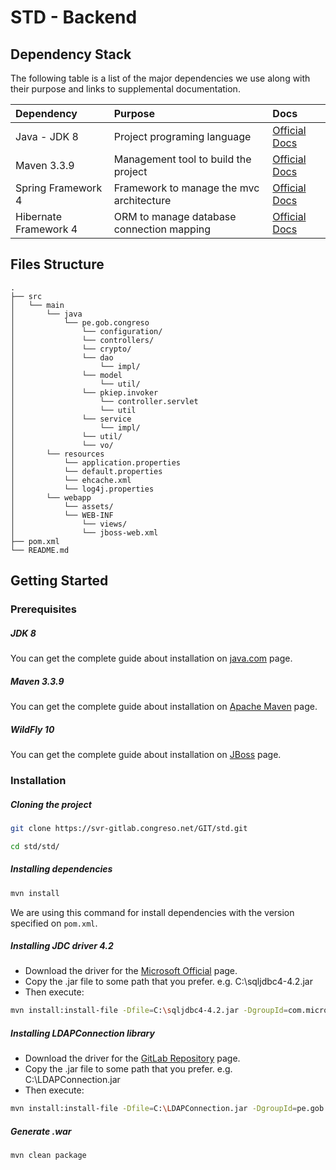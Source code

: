 STD - Backend
=========

## Dependency Stack

The following table is a list of the major dependencies we use along with their purpose and links to supplemental documentation.

| **Dependency**         | **Purpose**                                                                 | **Docs**          |
| :--------------------- | :-------------------------------------------------------------------------- | :---------------- |
| Java - JDK 8           | Project programing language | [Official Docs](https://docs.oracle.com/javase/8/docs/) |
| Maven 3.3.9            | Management tool to build the project | [Official Docs](https://maven.apache.org/docs/3.3.9/release-notes.html)|
| Spring Framework 4     | Framework to manage the mvc architecture | [Official Docs](https://docs.spring.io/spring/docs/4.0.x/spring-framework-reference/html/)|
| Hibernate Framework 4  | ORM to manage database connection mapping | [Official Docs](https://hibernate.org/orm/documentation/4.3/)|

## Files Structure
    .                   
    ├── src  
    │   └── main
    │       └── java
    │           └── pe.gob.congreso
    │               └── configuration/
    │               └── controllers/
    │               └── crypto/
    │               └── dao
    │                   └── impl/
    │               └── model
    │                   └── util/
    │               └── pkiep.invoker
    │                   └── controller.servlet
    │                   └── util
    │               └── service
    │                   └── impl/
    │               └── util/
    │               └── vo/
    │       └── resources
    │           └── application.properties
    │           └── default.properties
    │           └── ehcache.xml
    │           └── log4j.properties
    │       └── webapp              
    │           └── assets/
    │           └── WEB-INF
    │               └── views/
    │               └── jboss-web.xml                    
    ├── pom.xml             
    └── README.md

## Getting Started

### Prerequisites
##### JDK 8
You can get the complete guide about installation on [java.com](https://java.com/en/download/help/windows_manual_download.xml) page.

##### Maven 3.3.9
You can get the complete guide about installation on [Apache Maven](https://maven.apache.org/install.html) page.

##### WildFly 10
You can get the complete guide about installation on [JBoss](https://docs.jboss.org/author/display/WFLY10/Getting+Started+Guide#GettingStartedGuide-Installation) page.

###  Installation

##### Cloning the project

```bash
git clone https://svr-gitlab.congreso.net/GIT/std.git

cd std/std/
```

##### Installing dependencies

```bash
mvn install
```

We are using this command for install dependencies with the version specified on `pom.xml`.

##### Installing JDC driver 4.2

- Download the driver for the [Microsoft Official](https://www.microsoft.com/en-us/download/details.aspx?id=54671) page.
- Copy the .jar file to some path that you prefer. e.g. C:\sqljdbc4-4.2.jar
- Then execute:  

```bash
mvn install:install-file -Dfile=C:\sqljdbc4-4.2.jar -DgroupId=com.microsoft.sqlserver -DartifactId=sqljdbc4 -Dversion=4.0 -Dpackaging=jar -DgeneratePom=true
```

##### Installing LDAPConnection library

- Download the driver for the [GitLab Repository](https://svr-gitlab/) page.
- Copy the .jar file to some path that you prefer. e.g. C:\LDAPConnection.jar
- Then execute:  

```bash
mvn install:install-file -Dfile=C:\LDAPConnection.jar -DgroupId=pe.gob.congreso -DartifactId=LDAPConnection -Dversion=1.0 -Dpackaging=jar -DgeneratePom=true
```

##### Generate .war

```bash
mvn clean package
```
